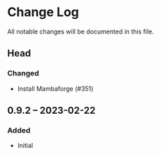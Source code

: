 # Change Log

All notable changes will be documented in this file.

## Head

### Changed

* Install Mambaforge (#351)

## 0.9.2 &ndash; 2023-02-22

### Added

* Initial
